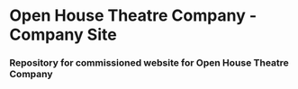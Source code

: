 # Open House Theatre Company - Company Site
### Repository for commissioned website for Open House Theatre Company
